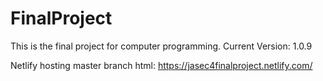 # FinalProject
This is the final project for computer programming.
Current Version: 1.0.9

Netlify hosting master branch html: https://jasec4finalproject.netlify.com/
